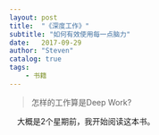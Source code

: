 ```yaml
---
layout: post
title:  "《深度工作》"
subtitle: "如何有效使用每一点脑力"
date:   2017-09-29
author: "Steven"
catalog: true
tags: 
    - 书籍
---
```


> 怎样的工作算是Deep Work?

&ensp;&ensp;大概是2个星期前，我开始阅读这本书。